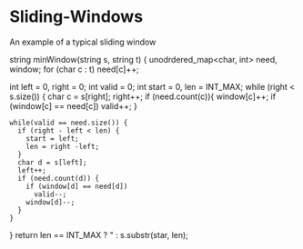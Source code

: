 # Sliding-Windows
An example of a typical sliding window

string minWindow(string s, string t) {
  unodrdered_map<char, int> need, window;
  for (char c : t) need[c]++;
  
  int left = 0, right = 0;
  int valid = 0;
  int start = 0, len = INT_MAX;
  while (right < s.size()) {
    char c = s[right];
    right++;
    if (need.count(c)){
      window[c]++;
      if (window[c] == need[c])
      valid++;
    }
    
    while(valid == need.size()) {
      if (right - left < len) {
        start = left;
        len = right -left;
      }
      char d = s[left];
      left++;
      if (need.count(d)) {
        if (window[d] == need[d])
          valid--;
        window[d]--;
      }
    }
  }
  return len == INT_MAX ? " : s.substr(star, len);
